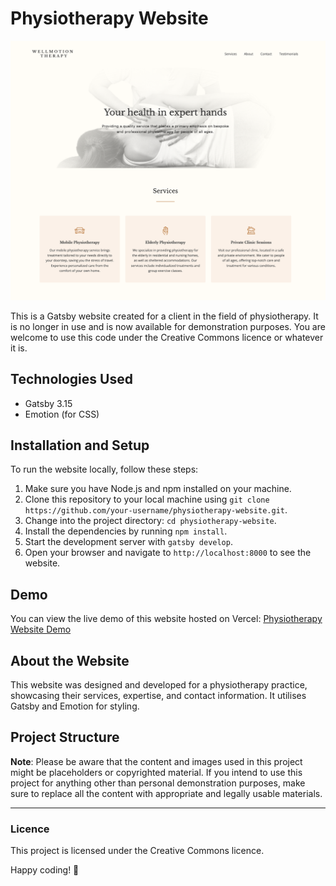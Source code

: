 # Physiotherapy Website

![Project Preview](https://github.com/nickdc8/physiotherapy-single-page-site/blob/master/readme-img.png)

This is a Gatsby website created for a client in the field of physiotherapy. It is no longer in use and is now available for demonstration purposes. You are welcome to use this code under the Creative Commons licence or whatever it is.

## Technologies Used

- Gatsby 3.15
- Emotion (for CSS)

## Installation and Setup

To run the website locally, follow these steps:

1. Make sure you have Node.js and npm installed on your machine.
2. Clone this repository to your local machine using `git clone https://github.com/your-username/physiotherapy-website.git`.
3. Change into the project directory: `cd physiotherapy-website`.
4. Install the dependencies by running `npm install`.
5. Start the development server with `gatsby develop`.
6. Open your browser and navigate to `http://localhost:8000` to see the website.

## Demo

You can view the live demo of this website hosted on Vercel: [Physiotherapy Website Demo](https://physiotherapy-single-page-site.vercel.app/)

## About the Website

This website was designed and developed for a physiotherapy practice, showcasing their services, expertise, and contact information. It utilises Gatsby and Emotion for styling.

## Project Structure

**Note**: Please be aware that the content and images used in this project might be placeholders or copyrighted material. If you intend to use this project for anything other than personal demonstration purposes, make sure to replace all the content with appropriate and legally usable materials.

---

### Licence

This project is licensed under the Creative Commons licence.

Happy coding! 🚀
